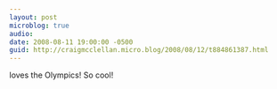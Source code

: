 ```yaml
---
layout: post
microblog: true
audio: 
date: 2008-08-11 19:00:00 -0500
guid: http://craigmcclellan.micro.blog/2008/08/12/t884861387.html
---
```

loves the Olympics! So cool!
